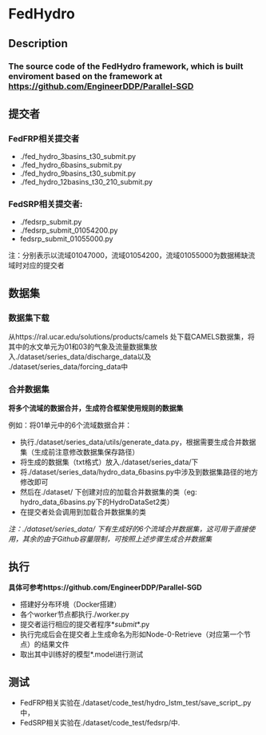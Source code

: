 # FedHydro
## Description

### The source code of the FedHydro framework, which is built enviroment based on the framework at https://github.com/EngineerDDP/Parallel-SGD

## 提交者
### FedFRP相关提交者
  - ./fed_hydro_3basins_t30_submit.py
  - ./fed_hydro_6basins_submit.py
  - ./fed_hydro_9basins_t30_submit.py
  - ./fed_hydro_12basins_t30_210_submit.py

### FedSRP相关提交者:
  - ./fedsrp_submit.py
  - ./fedsrp_submit_01054200.py
  - fedsrp_submit_01055000.py
  
  注：分别表示以流域01047000，流域01054200，流域01055000为数据稀缺流域时对应的提交者
  
## 数据集
### 数据集下载
  从https://ral.ucar.edu/solutions/products/camels 处下载CAMELS数据集，将其中的水文单元为01和03的气象及流量数据集放入./dataset/series_data/discharge_data以及 ./dataset/series_data/forcing_data中

### 合并数据集
  **将多个流域的数据合并，生成符合框架使用规则的数据集**
  
  例如：将01单元中的6个流域数据合并：
  
  - 执行./dataset/series_data/utils/generate_data.py，根据需要生成合并数据集（生成前注意修改数据集保存路径）
  - 将生成的数据集（txt格式）放入./dataset/series_data/下
  - 将./dataset/series_data/hydro_data_6basins.py中涉及到数据集路径的地方修改即可
  - 然后在./dataset/ 下创建对应的加载合并数据集的类（eg: hydro_data_6basins.py下的HydroDataSet2类）
  - 在提交者处会调用到加载合并数据集的类

  *注：./dataset/series_data/ 下有生成好的6个流域合并数据集，这可用于直接使用，其余的由于Github容量限制，可按照上述步骤生成合并数据集*

## 执行
**具体可参考https://github.com/EngineerDDP/Parallel-SGD**
- 搭建好分布环境（Docker搭建）
- 各个worker节点都执行./worker.py
- 提交者运行相应的提交者程序*_submit_*.py
- 执行完成后会在提交者上生成命名为形如Node-0-Retrieve（对应第一个节点）的结果文件
- 取出其中训练好的模型*.model进行测试

## 测试
- FedFRP相关实验在./dataset/code_test/hydro_lstm_test/save_script_.py 中，
- FedSRP相关实验在./dataset/code_test/fedsrp/中.

  
  


